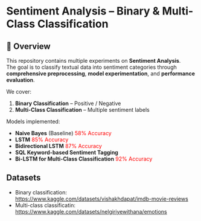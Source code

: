 # Sentiment Analysis – Binary & Multi-Class Classification

## 📌 Overview
This repository contains multiple experiments on **Sentiment Analysis**.  
The goal is to classify textual data into sentiment categories through **comprehensive preprocessing**, **model experimentation**, and **performance evaluation**.

We cover:
1. **Binary Classification** – Positive / Negative
2. **Multi-Class Classification** – Multiple sentiment labels

Models implemented:
- **Naive Bayes** (Baseline) <span style="color:red">58% Accuracy</span>
- **LSTM** <span style="color:red">85% Accuracy</span>
- **Bidirectional LSTM** <span style="color:red">87% Accuracy</span>
- **SQL Keyword-based Sentiment Tagging**
- **Bi-LSTM for Multi-Class Classification** <span style="color:red">92% Accuracy</span>

## Datasets

- Binary classification: https://www.kaggle.com/datasets/vishakhdapat/imdb-movie-reviews
- Multi-class classificatin: https://www.kaggle.com/datasets/nelgiriyewithana/emotions
